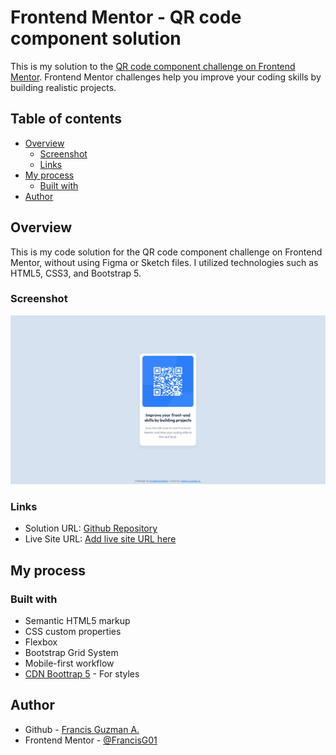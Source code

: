# Frontend Mentor - QR code component solution

This is my solution to the [QR code component challenge on Frontend Mentor](https://www.frontendmentor.io/challenges/qr-code-component-iux_sIO_H). Frontend Mentor challenges help you improve your coding skills by building realistic projects. 

## Table of contents

- [Overview](#overview)
  - [Screenshot](#screenshot)
  - [Links](#links)
- [My process](#my-process)
  - [Built with](#built-with)
- [Author](#author)

## Overview

This is my code solution for the QR code component challenge on Frontend Mentor, without using Figma or Sketch files. I utilized technologies such as HTML5, CSS3, and Bootstrap 5.

### Screenshot

![screenshot](./screenshot.jpg)


### Links

- Solution URL: [Github Repository](https://github.com/FrancisG01/QR-code-component#built-with)
- Live Site URL: [Add live site URL here](https://your-live-site-url.com)

## My process

### Built with

- Semantic HTML5 markup
- CSS custom properties
- Flexbox
- Bootstrap Grid System
- Mobile-first workflow
- [CDN Boottrap 5](https://getbootstrap.com/) - For styles


## Author

- Github - [Francis Guzman A.](https://github.com/FrancisG01)
- Frontend Mentor - [@FrancisG01](https://www.frontendmentor.io/profile/FrancisG01)